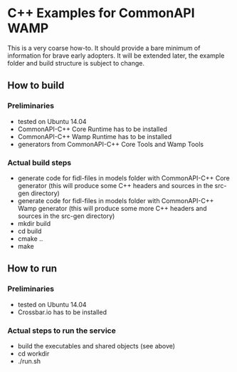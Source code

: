 # C++ Examples for CommonAPI WAMP

This is a very coarse how-to. It should provide a bare minimum of information for brave early adopters.
It will be extended later, the example folder and build structure is subject to change.

## How to build

### Preliminaries

- tested on Ubuntu 14.04
- CommonAPI-C++ Core Runtime has to be installed
- CommonAPI-C++ Wamp Runtime has to be installed
- generators from CommonAPI-C++ Core Tools and Wamp Tools

### Actual build steps

* generate code for fidl-files in models folder with CommonAPI-C++ Core generator (this will produce some C++ headers and sources in the src-gen directory)
* generate code for fidl-files in models folder with CommonAPI-C++ Wamp generator (this will produce some more C++ headers and sources in the src-gen directory)
* mkdir build
* cd build
* cmake ..
* make


## How to run

### Preliminaries

- tested on Ubuntu 14.04
- Crossbar.io has to be installed

### Actual steps to run the service

* build the executables and shared objects (see above)
* cd workdir
* ./run.sh

